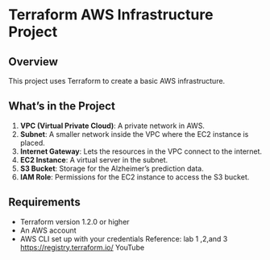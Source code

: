 # Terraform AWS Infrastructure Project

## Overview
This project uses Terraform to create a basic AWS infrastructure.

## What’s in the Project
1. **VPC (Virtual Private Cloud)**: A private network in AWS.
2. **Subnet**: A smaller network inside the VPC where the EC2 instance is placed.
3. **Internet Gateway**: Lets the resources in the VPC connect to the internet.
4. **EC2 Instance**: A virtual server in the subnet.
5. **S3 Bucket**: Storage for the Alzheimer’s prediction data.
6. **IAM Role**: Permissions for the EC2 instance to access the S3 bucket.

## Requirements
- Terraform version 1.2.0 or higher
- An AWS account
- AWS CLI set up with your credentials
Reference: lab 1 ,2,and 3
https://registry.terraform.io/
YouTube
